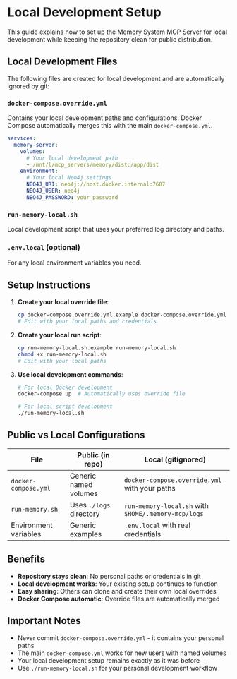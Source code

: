 # Local Development Setup

This guide explains how to set up the Memory System MCP Server for local development while keeping the repository clean for public distribution.

## Local Development Files

The following files are created for local development and are automatically ignored by git:

### `docker-compose.override.yml`
Contains your local development paths and configurations. Docker Compose automatically merges this with the main `docker-compose.yml`.

```yaml
services:
  memory-server:
    volumes:
      # Your local development path
      - /mnt/l/mcp_servers/memory/dist:/app/dist
    environment:
      # Your local Neo4j settings
      NEO4J_URI: neo4j://host.docker.internal:7687
      NEO4J_USER: neo4j
      NEO4J_PASSWORD: your_password
```

### `run-memory-local.sh`
Local development script that uses your preferred log directory and paths.

### `.env.local` (optional)
For any local environment variables you need.

## Setup Instructions

1. **Create your local override file**:
   ```bash
   cp docker-compose.override.yml.example docker-compose.override.yml
   # Edit with your local paths and credentials
   ```

2. **Create your local run script**:
   ```bash
   cp run-memory-local.sh.example run-memory-local.sh
   chmod +x run-memory-local.sh
   # Edit with your local paths
   ```

3. **Use local development commands**:
   ```bash
   # For local Docker development
   docker-compose up  # Automatically uses override file
   
   # For local script development
   ./run-memory-local.sh
   ```

## Public vs Local Configurations

| File | Public (in repo) | Local (gitignored) |
|------|------------------|-------------------|
| `docker-compose.yml` | Generic named volumes | `docker-compose.override.yml` with your paths |
| `run-memory.sh` | Uses `./logs` directory | `run-memory-local.sh` with `$HOME/.memory-mcp/logs` |
| Environment variables | Generic examples | `.env.local` with real credentials |

## Benefits

- **Repository stays clean**: No personal paths or credentials in git
- **Local development works**: Your existing setup continues to function
- **Easy sharing**: Others can clone and create their own local overrides
- **Docker Compose automatic**: Override files are automatically merged

## Important Notes

- Never commit `docker-compose.override.yml` - it contains your personal paths
- The main `docker-compose.yml` works for new users with named volumes
- Your local development setup remains exactly as it was before
- Use `./run-memory-local.sh` for your personal development workflow